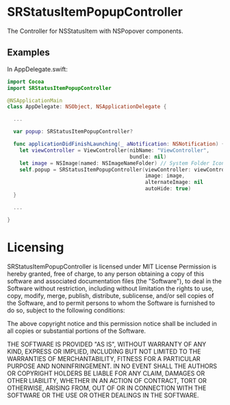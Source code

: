 SRStatusItemPopupController
===========================

The Controller for NSStatusItem with NSPopover components.

## Examples

In AppDelegate.swift:

```swift
import Cocoa
import SRStatusItemPopupController

@NSApplicationMain
class AppDelegate: NSObject, NSApplicationDelegate {

  ...

  var popup: SRStatusItemPopupController?

  func applicationDidFinishLaunching(_ aNotification: NSNotification) {
    let viewController = ViewController(nibName: "ViewController",
                                        bundle: nil)
    let image = NSImage(named: NSImageNameFolder) // System Folder Icon
    self.popup = SRStatusItemPopupController(viewController: viewController!,
                                             image: image,
                                             alternateImage: nil
                                             autoHide: true)
  }

  ...

}
```

# Licensing

SRStatusItemPopupController is licensed under MIT License Permission is hereby granted, free of charge, to any person obtaining a copy of this software and associated documentation files (the "Software"), to deal in the Software without restriction, including without limitation the rights to use, copy, modify, merge, publish, distribute, sublicense, and/or sell copies of the Software, and to permit persons to whom the Software is furnished to do so, subject to the following conditions:

The above copyright notice and this permission notice shall be included in all copies or substantial portions of the Software.

THE SOFTWARE IS PROVIDED "AS IS", WITHOUT WARRANTY OF ANY KIND, EXPRESS OR IMPLIED, INCLUDING BUT NOT LIMITED TO THE WARRANTIES OF MERCHANTABILITY, FITNESS FOR A PARTICULAR PURPOSE AND NONINFRINGEMENT. IN NO EVENT SHALL THE AUTHORS OR COPYRIGHT HOLDERS BE LIABLE FOR ANY CLAIM, DAMAGES OR OTHER LIABILITY, WHETHER IN AN ACTION OF CONTRACT, TORT OR OTHERWISE, ARISING FROM, OUT OF OR IN CONNECTION WITH THE SOFTWARE OR THE USE OR OTHER DEALINGS IN THE SOFTWARE.
